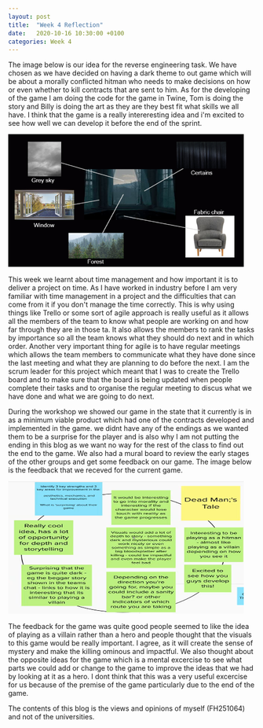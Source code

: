 ```yaml
---
layout: post
title:  "Week 4 Reflection"
date:   2020-10-16 10:30:00 +0100
categories: Week 4
---
```

The image below is our idea for the reverse engineering task. We have chosen as we have decided on having a dark theme to out game which will be about a morally conflicted hitman who needs to make decisions on how or even whether to kill contracts that are sent to him. As for the developing of the game I am doing the code for the game in Twine, Tom is doing the story and Billy is doing the art as they are they best fit what skills we all have. I think that the game is a really intereresting idea and i'm excited to see how well we can develop it before the end of the sprint.

<img src="https://raw.githubusercontent.com/f15h96/f15h96.github.io/gh-pages/Pics/Week3.png" width="480" height="270" frameBorder="0">

This week we learnt about time management and how important it is to deliver a project on time. As I have worked in industry before I am very familiar with time management in a project and the difficulties that can come from it if you don't manage the time correctly. This is why using things like Trello or some sort of agile approach is really useful as it allows all the members of the team to know what people are working on and how far through they are in those ta. It also allows the members to rank the tasks by importance so all the team knows what they should do next and in which order. Another very important thing for agile is to have regular meetings which allows the team members to communicate what they have done since the last meeting and what they are planning to do before the next. I am the scrum leader for this project which meant that I was to create the Trello board and to make sure that the board is being updated when people complete their tasks and to organise the regular meeting to discus what we have done and what we are going to do next. 

During the workshop we showed our game in the state that it currently is in as a minimum viable product which had one of the contracts developed and implemented in the game. we didnt have any of the endings as we wanted them to be a surprise for the player and is also why I am not putting the ending in this blog as we want no way for the rest of the class to find out the end to the game. We also had a mural board to review the early stages of the other groups and get some feedback on our game. The image below is the feedback that we receved for the current game.

<img src="https://raw.githubusercontent.com/f15h96/f15h96.github.io/gh-pages/Pics/DMT_Feedback.PNG" width="480" height="270" frameBorder="0">

The feedback for the game was quite good people seemed to like the idea of playing as a villain rather than a hero and people thought that the visuals to this game would be really important. I agree, as it will create the sense of mystery and make the killing ominous and impactful. We also thought about the opposite ideas for the game which is a mental excercise to see what parts we could add or change to the game to improve the ideas that we had by looking at it as a hero. I dont think that this was a very useful excercise for us because of the premise of the game particularly due to the end of the game.

The contents of this blog is the views and opinions of myself (FH251064) and not of the universities.
